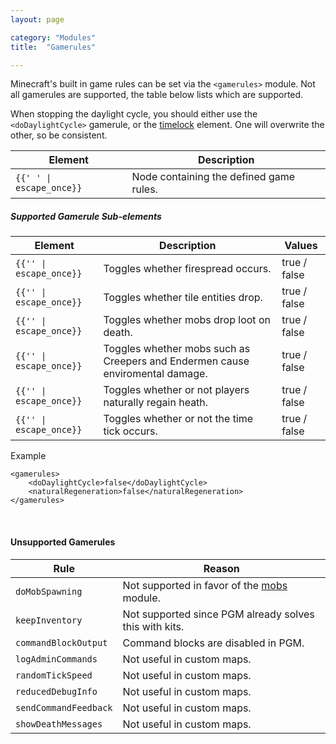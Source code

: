```yaml
---
layout: page

category: "Modules"
title:  "Gamerules"

---
```


Minecraft's built in game rules can be set via the `<gamerules>` module. Not all gamerules are supported, the table below lists which are supported.

When stopping the daylight cycle, you should either use the `<doDaylightCycle>` gamerule, or the [timelock](/modules/other_settings#timelock) element.  One will overwrite the other, so be consistent.

<div class='table-responsive'>
  <table class='table table-striped table-condensed'>
    <thead>
      <tr>
        <th>Element</th>
        <th>Description</th>
      </tr>
    </thead>
    <tbody>
      <tr>
        <td>
          <span class='highlight'>
            <code>{{'<gamerules> </gamerules>' | escape_once}}</code>
          </span>
        </td>
        <td>Node containing the defined game rules.</td>
      </tr>
    </tbody>
  </table>
</div>
<h5>Supported Gamerule Sub-elements</h5>
<div class='table-responsive'>
  <table class='table table-striped table-condensed'>
    <thead>
      <tr>
        <th>Element</th>
        <th>Description</th>
        <th>Values</th>
      </tr>
    </thead>
    <tbody>
      <tr>
        <td>
          <span class='highlight'>
            <code>{{'<doFireTick>' | escape_once}}</code>
          </span>
        </td>
        <td>Toggles whether firespread occurs.</td>
        <td>
          <span class='label label-primary'>true / false</span>
        </td>
      </tr>
      <tr>
        <td>
          <span class='highlight'>
            <code>{{'<doTileDrops>' | escape_once}}</code>
          </span>
        </td>
        <td>Toggles whether tile entities drop.</td>
        <td>
          <span class='label label-primary'>true / false</span>
        </td>
      </tr>
      <tr>
        <td>
          <span class='highlight'>
            <code>{{'<doMobLoot>' | escape_once}}</code>
          </span>
        </td>
        <td>Toggles whether mobs drop loot on death.</td>
        <td>
          <span class='label label-primary'>true / false</span>
        </td>
      </tr>
      <tr>
        <td>
          <span class='highlight'>
            <code>{{'<mobGriefing>' | escape_once}}</code>
          </span>
        </td>
        <td>Toggles whether mobs such as Creepers and Endermen cause enviromental damage.</td>
        <td>
          <span class='label label-primary'>true / false</span>
        </td>
      </tr>
      <tr>
        <td>
          <span class='highlight'>
            <code>{{'<naturalRegeneration>' | escape_once}}</code>
          </span>
        </td>
        <td>Toggles whether or not players naturally regain heath.</td>
        <td>
          <span class='label label-primary'>true / false</span>
        </td>
      </tr>
      <tr>
        <td>
          <span class='highlight'>
            <code>{{'<doDaylightCycle>' | escape_once}}</code>
          </span>
        </td>
        <td>Toggles whether or not the time tick occurs.</td>
        <td>
          <span class='label label-primary'>true / false</span>
        </td>
      </tr>
    </tbody>
  </table>
</div>

Example

    <gamerules>
        <doDaylightCycle>false</doDaylightCycle>
        <naturalRegeneration>false</naturalRegeneration>
    </gamerules>


<br/>

#### Unsupported Gamerules

<div class='table-responsive'>
  <table class='table table-striped table-condensed'>
    <thead>
      <tr>
        <th>Rule</th>
        <th>Reason</th>
      </tr>
    </thead>
    <tbody>
      <tr>
        <td>
          <code>doMobSpawning</code>
        </td>
        <td>
          Not supported in favor of the
          <a href='/modules/mobs'>mobs</a>
          module.
        </td>
      </tr>
      <tr>
        <td>
          <code>keepInventory</code>
        </td>
        <td>Not supported since PGM already solves this with kits.</td>
      </tr>
      <tr>
        <td>
          <code>commandBlockOutput</code>
        </td>
        <td>Command blocks are disabled in PGM.</td>
      </tr>
      <tr>
        <td>
          <code>logAdminCommands</code>
        </td>
        <td>Not useful in custom maps.</td>
      </tr>
      <tr>
        <td>
          <code>randomTickSpeed</code>
        </td>
        <td>Not useful in custom maps.</td>
      </tr>
      <tr>
        <td>
          <code>reducedDebugInfo</code>
        </td>
        <td>Not useful in custom maps.</td>
      </tr>
      <tr>
        <td>
          <code>sendCommandFeedback</code>
        </td>
        <td>Not useful in custom maps.</td>
      </tr>
      <tr>
        <td>
          <code>showDeathMessages</code>
        </td>
        <td>Not useful in custom maps.</td>
      </tr>
    </tbody>
  </table>
</div>
